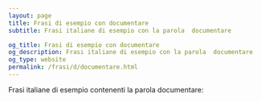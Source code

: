 ```yaml
---
layout: page
title: Frasi di esempio con documentare 
subtitle: Frasi italiane di esempio con la parola  documentare

og_title: Frasi di esempio con documentare 
og_description: Frasi italiane di esempio con la parola  documentare
og_type: website
permalink: /frasi/d/documentare.html
---
```


Frasi italiane di esempio contenenti la parola documentare:


